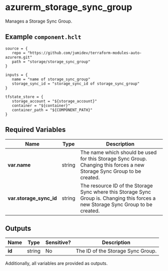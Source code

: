 # azurerm_storage_sync_group

Manages a Storage Sync Group.

## Example `component.hclt`

```hcl
source = {
   repo = "https://github.com/jumidev/terraform-modules-auto-azurerm.git" 
   path = "storage/storage_sync_group" 
}

inputs = {
   name = "name of storage_sync_group" 
   storage_sync_id = "storage_sync_id of storage_sync_group" 
}

tfstate_store = {
   storage_account = "${storage_account}" 
   container = "${container}" 
   container_path = "${COMPONENT_PATH}" 
}

```

## Required Variables

| Name | Type |  Description |
| ---- | --------- |  ----------- |
| **var.name** | string |  The name which should be used for this Storage Sync Group. Changing this forces a new Storage Sync Group to be created. | 
| **var.storage_sync_id** | string |  The resource ID of the Storage Sync where this Storage Sync Group is. Changing this forces a new Storage Sync Group to be created. | 



## Outputs

| Name | Type | Sensitive? | Description |
| ---- | ---- | --------- | --------- |
| **id** | string | No  | The ID of the Storage Sync Group. | 

Additionally, all variables are provided as outputs.
